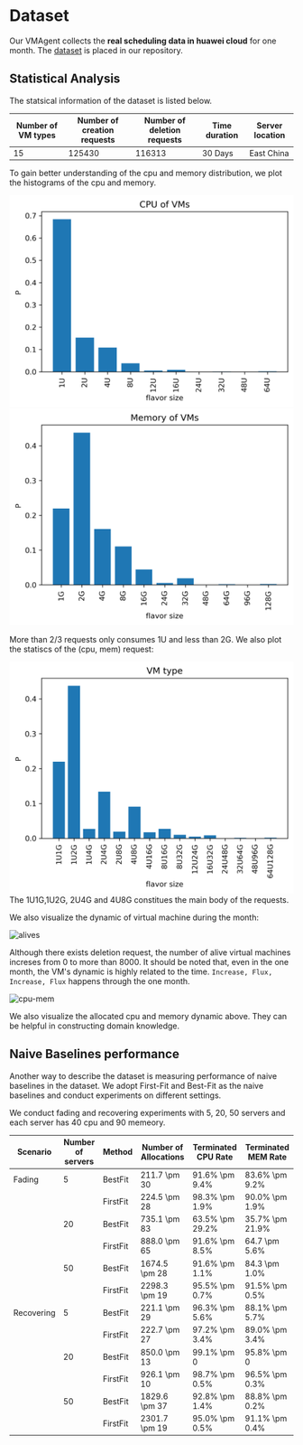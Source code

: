 # Dataset 
Our VMAgent collects the **real scheduling data in huawei cloud** for one month.
The [dataset](https://github.com/mail-ecnu/VMAgent/blob/master/vmagent/data/dataset.csv) is placed in our repository.

## Statistical Analysis
The statsical information of the dataset is listed below.

| Number of  VM types | Number of  creation requests | Number of  deletion requests | Time duration | Server location |
|---------------------|------------------------------|------------------------------|---------------|-----------------|
| 15                  | 125430                       | 116313                       | 30 Days       | East China      |

To gain better understanding of the cpu and memory distribution, we plot the histograms of the cpu and memory.

![cpu](../images/scenarios/cpu.png)
![mem](../images/scenarios/mem.png)

More than 2/3 requests only consumes 1U and less than 2G.
We also plot the statiscs of the (cpu, mem) request:

![vmtype](../images/scenarios/vm_type.png)
The 1U1G,1U2G, 2U4G and 4U8G constitues the main body of the requests.

We also visualize the dynamic of virtual machine during the month: 

![alives](../images/scenarios/alive_vms.png)

Although there exists deletion request, the number of alive virtual machines increses from 0 to more than 8000.
It should be noted that, even in the one month, the VM's dynamic is highly related to the time.
`Increase, Flux, Increase, Flux` happens through the one month.

![cpu-mem](../images/scenarios/cpu_mem.png)

We also visualize the allocated cpu and memory dynamic above.
They can be helpful in constructing domain knowledge.

## Naive Baselines performance
Another way to describe the dataset is measuring performance of naive baselines in the dataset.
We adopt First-Fit and Best-Fit as the naive baselines and conduct experiments on different settings.

We conduct fading and recovering experiments with 5, 20, 50 servers and each server has 40 cpu and 90 memeory.

| Scenario   | Number of  servers | Method   | Number of Allocations | Terminated CPU Rate | Terminated MEM Rate |
|------------|--------------------|----------|-----------------------|---------------------|---------------------|
| Fading     | 5                  | BestFit  | 211.7 \pm 30          | 91.6% \pm 9.4%      | 83.6% \pm 9.2%      |
|            |                    | FirstFit | 224.5 \pm 28          | 98.3% \pm 1.9%      | 90.0% \pm 1.9%      |
|            | 20                 | BestFit  | 735.1 \pm 83          | 63.5% \pm 29.2%     | 35.7% \pm 21.9%     |
|            |                    | FirstFit | 888.0 \pm 65          | 91.6% \pm 8.5%      | 64.7 \pm 5.6%       |
|            | 50                 | BestFit  | 1674.5 \pm 28         | 91.6% \pm 1.1%      | 84.3 \pm 1.0%       |
|            |                    | FirstFit | 2298.3 \pm 19         | 95.5% \pm 0.7%      | 91.5% \pm 0.5%      |
| Recovering | 5                  | BestFit  | 221.1 \pm 29          | 96.3% \pm 5.6%      | 88.1% \pm 5.7%      |
|            |                    | FirstFit | 222.7 \pm 27          | 97.2% \pm 3.4%      | 89.0% \pm 3.4%      |
|            | 20                 | BestFit  | 850.0 \pm 13          | 99.1% \pm 0         | 95.8% \pm 0         |
|            |                    | FirstFit | 926.1 \pm  10         | 98.7% \pm 0.5%      | 96.5% \pm 0.3%      |
|            | 50                 | BestFit  | 1829.6 \pm 37         | 92.8% \pm 1.4%      | 88.8% \pm 0.2%      |
|            |                    | FirstFit | 2301.7 \pm 19         | 95.0% \pm 0.5%      | 91.1% \pm 0.4%      |